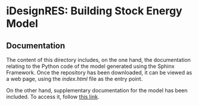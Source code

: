 # iDesignRES: Building Stock Energy Model

## 

## Documentation

The content of this directory includes, on the one hand, the documentation relating to the Python code of the model generated using the Sphinx Framework. Once the repository has been downloaded, it can be viewed as a web page, using the *index.html* file as the entry point.

On the other hand,  supplementary documentation for the model has been included. To access it, follow [this link](_description/iDesignRES_Complementary%20documentation_BSM.pdf).
